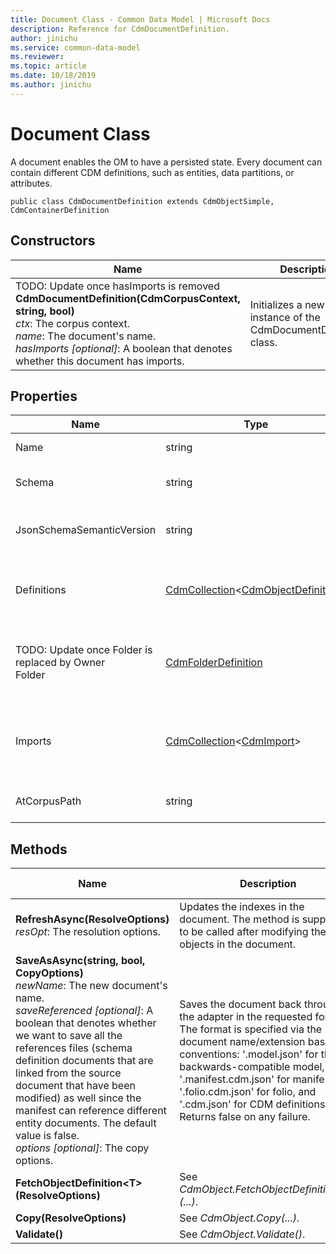 ```yaml
---
title: Document Class - Common Data Model | Microsoft Docs
description: Reference for CdmDocumentDefinition.
author: jinichu
ms.service: common-data-model
ms.reviewer: 
ms.topic: article
ms.date: 10/18/2019
ms.author: jinichu
---
```


# Document Class

A document enables the OM to have a persisted state. Every document can contain different CDM definitions, such as entities, data partitions, or attributes.

```
public class CdmDocumentDefinition extends CdmObjectSimple, CdmContainerDefinition
```

## Constructors
|Name|Description|
|---|---|
|TODO: Update once hasImports is removed<br/>**CdmDocumentDefinition(CdmCorpusContext, string, bool)**<br/>*ctx*: The corpus context.<br/>*name*: The document's name.<br/>*hasImports [optional]*: A boolean that denotes whether this document has imports.|Initializes a new instance of the CdmDocumentDefinition class.|

## Properties
|Name|Type|Description|
|---|---|---|
|Name|string|The document's name.|
|Schema|string|The schema link that points to a validating schema.|
|JsonSchemaSemanticVersion|string|Identifies the version of the OM that supports this file shape.|
|Definitions|[CdmCollection](collection.md)\<[CdmObjectDefinition](cdmobjectdefinition.md)>|The document's definitions - can be any object that implements [CdmObjectDefinition](cdmobjectdefinition.md).|
|TODO: Update once Folder is replaced by Owner<br/>Folder|[CdmFolderDefinition](folder.md)|The document's folder. This property will eventually be replaced by [CdmObject's](cdmobject.md) *Owner* property.|
|Imports|[CdmCollection](collection.md)\<[CdmImport](import.md)>|The list of corpus paths/monikers that denote the CDM objects that need to be imported in order to use the document.|
|AtCorpusPath|string|The corpus path of the object declaration.|

## Methods
|Name|Description|Return Type|
|---|---|---|
|**RefreshAsync(ResolveOptions)**<br />*resOpt*: The resolution options.|Updates the indexes in the document. The method is supposed to be called after modifying the objects in the document.|Task\<bool>|
|**SaveAsAsync(string, bool, CopyOptions)**<br />*newName*: The new document's name.<br/>*saveReferenced [optional]*: A boolean that denotes whether we want to save all the references files (schema definition documents that are linked from the source document that have been modified) as well since the manifest can reference different entity documents. The default value is false.<br/>*options [optional]*: The copy options.|Saves the document back through the adapter in the requested format. The format is specified via the document name/extension based on conventions: '.model.json' for the backwards-compatible model, '.manifest.cdm.json' for manifest, '.folio.cdm.json' for folio, and '.cdm.json' for CDM definitions. Returns false on any failure.|Task\<bool>|
|**FetchObjectDefinition\<T>(ResolveOptions)**|See *CdmObject.FetchObjectDefinition\<T>(...)*.|T|
|**Copy(ResolveOptions)**|See *CdmObject.Copy(...)*.|[CdmObject](cdmobject.md)|
|**Validate()**|See *CdmObject.Validate()*.|bool|

